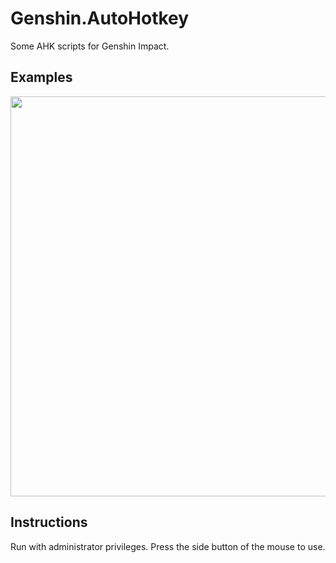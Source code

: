 # Genshin.AutoHotkey
Some AHK scripts for Genshin Impact.

## Examples
<img src="./Assets/Kokomi_Attack.gif" width=640 high=360>

## Instructions
Run with administrator privileges.
Press the side button of the mouse to use.
